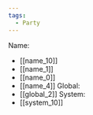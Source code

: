 ```yaml
---
tags:
  - Party
---
```

Name:
- [[name_10]]
- [[name_1]]
- [[name_0]]
- [[name_4]]
Global:
- [[global_2]]
System:
- [[system_10]]
